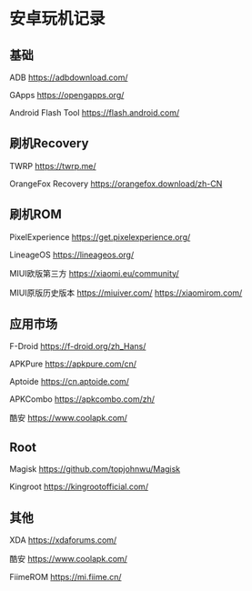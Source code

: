 # 安卓玩机记录

## 基础

ADB https://adbdownload.com/

GApps https://opengapps.org/

Android Flash Tool https://flash.android.com/

## 刷机Recovery

TWRP https://twrp.me/

OrangeFox Recovery https://orangefox.download/zh-CN

## 刷机ROM

PixelExperience https://get.pixelexperience.org/

LineageOS https://lineageos.org/

MIUI欧版第三方 https://xiaomi.eu/community/

MIUI原版历史版本 https://miuiver.com/  https://xiaomirom.com/

## 应用市场

F-Droid https://f-droid.org/zh_Hans/

APKPure https://apkpure.com/cn/

Aptoide https://cn.aptoide.com/

APKCombo https://apkcombo.com/zh/

酷安 https://www.coolapk.com/

## Root

Magisk https://github.com/topjohnwu/Magisk

Kingroot https://kingrootofficial.com/

## 其他

XDA https://xdaforums.com/

酷安 https://www.coolapk.com/ 

FiimeROM https://mi.fiime.cn/
